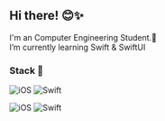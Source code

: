 ## Hi there! 😊✨

I'm an Computer Engineering Student.🐥<br>
I’m currently learning Swift & SwiftUI


### Stack 📓

![iOS](https://img.shields.io/badge/-iOS-blue?style=for-the-badge&logo=iOS&logoColor=ffffff)
![Swift](https://img.shields.io/badge/-Swift-F05032?style=for-the-badge&logo=Swift&logoColor=orange)


<img alt="iOS" src ="https://img.shields.io/badge/iOS-Orange.svg?&style=for-the-badge&logo=iOS&logoColor=white"/> 

<img alt="Swift" src ="https://img.shields.io/badge/Swift-Orange.svg?&style=for-the-badge&logo=Swift&logoColor=white"/>
